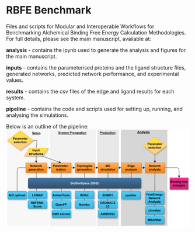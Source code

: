 # RBFE Benchmark

Files and scripts for Modular and Interoperable Workflows for Benchmarking Alchemical Binding Free Energy Calculation Methodologies.
For full details, please see the main manuscript, available at: 

**analysis** - contains the ipynb used to generate the analysis and figures for the main manuscript.

**inputs** - contains the parameterised proteins and the ligand structure files, generated networks, predicted network performance, and experimental values.

**results** - contains the csv files of the edge and ligand results for each system.

**pipeline** - contains the code and scripts used for setting up, running, and analysing the simulations.

Below is an outline of the pipeline:
![](pipeline/pipeline.png)

